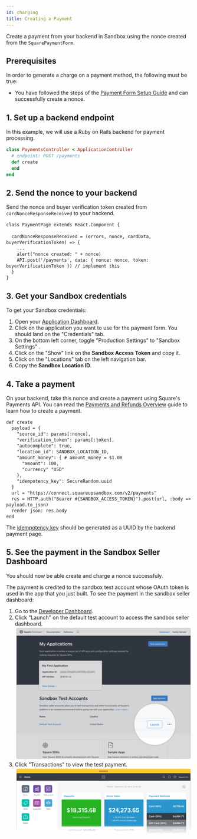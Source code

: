 ```yaml
---
id: charging
title: Creating a Payment
---
```


Create a payment from your backend in Sandbox using the nonce created from the `SquarePaymentForm`.

## Prerequisites

In order to generate a charge on a payment method, the following must be true:
* You have followed the steps of the [Payment Form Setup Guide](paymentform.md) and can successfully create a nonce.

## 1. Set up a backend endpoint

In this example, we will use a Ruby on Rails backend for payment processing.

```ruby
class PaymentsController < ApplicationController
  # endpoint: POST /payments
  def create
  end
end
```

## 2. Send the nonce to your backend

Send the nonce and buyer verification token created from `cardNonceResponseReceived` to your backend.

```
class PaymentPage extends React.Component {

  cardNonceResponseReceived = (errors, nonce, cardData, buyerVerificationToken) => {
    ...
    alert("nonce created: " + nonce)
    API.post('/payments', data: { nonce: nonce, token: buyerVerificationToken }) // implement this
  }
}
```

## 3. Get your Sandbox credentials

To get your Sandbox credentials:

1. Open your [Application Dashboard](https://connect.squareup.com/apps).
1. Click on the application you want to use for the payment form. You should land on the "Credentials" tab.
1. On the bottom left corner, toggle "Production Settings" to "Sandbox Settings" .
1. Click on the "Show" link on the **Sandbox Access Token** and copy it.
1. Click on the "Locations" tab on the left navigation bar.
1. Copy the **Sandbox Location ID**.

## 4. Take a payment

On your backend, take this nonce and create a payment using Square's Payments API. You can read the [Payments and Refunds Overview](https://developer.squareup.com/docs/payments-api/overview) guide to learn how to create a payment.

```
def create
  payload = {
    "source_id": params[:nonce],
    "verification_token": params[:token],
    "autocomplete": true,
    "location_id": SANDBOX_LOCATION_ID,
    "amount_money": { # amount_money = $1.00
      "amount": 100,
      "currency" "USD"
    },
    "idempotency_key": SecureRandom.uuid
  }
  url = "https://connect.squareupsandbox.com/v2/payments"
  res = HTTP.auth("Bearer #{SANDBOX_ACCESS_TOKEN}").post(url, :body => payload.to_json)
  render json: res.body
end
```

The [idempotency key](https://developer.squareup.com/docs/working-with-apis/idempotency) should be generated as a UUID by the backend payment page.

## 5. See the payment in the Sandbox Seller Dashboard

You should now be able create and charge a nonce successfuly.

The payment is credited to the sandbox test account whose OAuth token is used in the app that you just built. To see the payment in the sandbox seller dashboard:

1. Go to the [Developer Dashboard](https://developer.squareup.com/apps).
1. Click "Launch" on the default test account to access the sandbox seller dashboard.
![Sandbox Dashboard Launch](assets/sandbox-dashboard-launch.png)
1. Click "Transactions" to view the test payment.
![Sandbox Dashboard Transactions](assets/sandbox-dashboard-transactions.png)